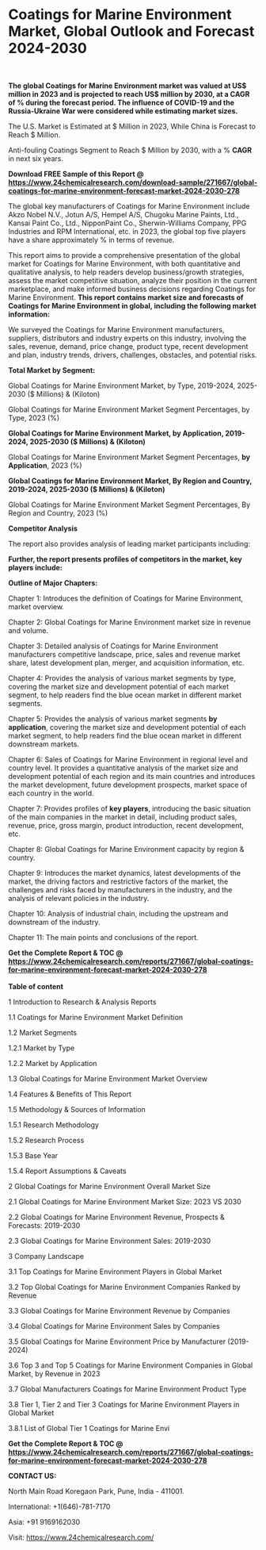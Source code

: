 <h1>Coatings for Marine Environment Market, Global Outlook and Forecast 2024-2030</h1><br/><p><strong>The global Coatings for Marine Environment market was valued at US$ million in 2023 and is projected to reach US$ million by 2030, at a <strong>CAGR</strong> of % during the forecast period. The influence of COVID-19 and the Russia-Ukraine War were considered while estimating market sizes.</strong></p><p>The U.S. Market is Estimated at $ Million in 2023, While China is Forecast to Reach $ Million.</p><p>Anti-fouling Coatings Segment to Reach $ Million by 2030, with a % <strong>CAGR</strong> in next six years.</p><div><b>Download FREE Sample of this Report @ <a href="https://www.24chemicalresearch.com/download-sample/271667/global-coatings-for-marine-environment-forecast-market-2024-2030-278">https://www.24chemicalresearch.com/download-sample/271667/global-coatings-for-marine-environment-forecast-market-2024-2030-278</a></b></div><p>The global key manufacturers of Coatings for Marine Environment include Akzo Nobel N.V., Jotun A/S, Hempel A/S, Chugoku Marine Paints, Ltd., Kansai Paint Co., Ltd., NipponPaint Co., Sherwin-Williams Company, PPG Industries and RPM International, etc. in 2023, the global top five players have a share approximately % in terms of revenue.</p><p>This report aims to provide a comprehensive presentation of the global market for Coatings for Marine Environment, with both quantitative and qualitative analysis, to help readers develop business/growth strategies, assess the market competitive situation, analyze their position in the current marketplace, and make informed business decisions regarding Coatings for Marine Environment. <strong>This report contains market size and forecasts of Coatings for Marine Environment in global, including the following market information:</strong></p><p>We surveyed the Coatings for Marine Environment manufacturers, suppliers, distributors and industry experts on this industry, involving the sales, revenue, demand, price change, product type, recent development and plan, industry trends, drivers, challenges, obstacles, and potential risks.</p><p><strong>Total Market by Segment:</strong></p><p>Global Coatings for Marine Environment Market, by Type, 2019-2024, 2025-2030 ($ Millions) & (Kiloton)</p><p>Global Coatings for Marine Environment Market Segment Percentages, by Type, 2023 (%)</p><p><strong>Global Coatings for Marine Environment Market, <strong>by Application</strong>, 2019-2024, 2025-2030 ($ Millions) & (Kiloton)</strong></p><p>Global Coatings for Marine Environment Market Segment Percentages, <strong>by Application</strong>, 2023 (%)</p><p><strong>Global Coatings for Marine Environment Market, By Region and Country, 2019-2024, 2025-2030 ($ Millions) & (Kiloton)</strong></p><p>Global Coatings for Marine Environment Market Segment Percentages, By Region and Country, 2023 (%)</p><p><strong>Competitor Analysis</strong></p><p>The report also provides analysis of leading market participants including:</p><p><strong>Further, the report presents profiles of competitors in the market, <strong>key players</strong> include:</strong></p><p><strong>Outline of Major Chapters:</strong></p><p>Chapter 1: Introduces the definition of Coatings for Marine Environment, market overview.</p><p>Chapter 2: Global Coatings for Marine Environment market size in revenue and volume.</p><p>Chapter 3: Detailed analysis of Coatings for Marine Environment manufacturers competitive landscape, price, sales and revenue market share, latest development plan, merger, and acquisition information, etc.</p><p>Chapter 4: Provides the analysis of various market segments by type, covering the market size and development potential of each market segment, to help readers find the blue ocean market in different market segments.</p><p>Chapter 5: Provides the analysis of various market segments <strong>by application</strong>, covering the market size and development potential of each market segment, to help readers find the blue ocean market in different downstream markets.</p><p>Chapter 6: Sales of Coatings for Marine Environment in regional level and country level. It provides a quantitative analysis of the market size and development potential of each region and its main countries and introduces the market development, future development prospects, market space of each country in the world.</p><p>Chapter 7: Provides profiles of <strong>key players</strong>, introducing the basic situation of the main companies in the market in detail, including product sales, revenue, price, gross margin, product introduction, recent development, etc.</p><p>Chapter 8: Global Coatings for Marine Environment capacity by region & country.</p><p>Chapter 9: Introduces the market dynamics, latest developments of the market, the driving factors and restrictive factors of the market, the challenges and risks faced by manufacturers in the industry, and the analysis of relevant policies in the industry.</p><p>Chapter 10: Analysis of industrial chain, including the upstream and downstream of the industry.</p><p>Chapter 11: The main points and conclusions of the report.</p><div><b>Get the Complete Report & TOC @ <a href="https://www.24chemicalresearch.com/reports/271667/global-coatings-for-marine-environment-forecast-market-2024-2030-278">https://www.24chemicalresearch.com/reports/271667/global-coatings-for-marine-environment-forecast-market-2024-2030-278</a></b></div><br><b>Table of content</b><p>1 Introduction to Research & Analysis Reports<br />
 
  1.1 Coatings for Marine Environment Market Definition<br />
 
  1.2 Market Segments<br />
 
  1.2.1 Market by Type<br />
 
  1.2.2 Market by Application<br />
 
  1.3 Global Coatings for Marine Environment Market Overview<br />
 
  1.4 Features & Benefits of This Report<br />
 
  1.5 Methodology & Sources of Information<br />
 
  1.5.1 Research Methodology<br />
 
  1.5.2 Research Process<br />
 
  1.5.3 Base Year<br />
 
  1.5.4 Report Assumptions & Caveats<br />
 
 2 Global Coatings for Marine Environment Overall Market Size<br />
 
  2.1 Global Coatings for Marine Environment Market Size: 2023 VS 2030<br />
 
  2.2 Global Coatings for Marine Environment Revenue, Prospects & Forecasts: 2019-2030<br />
 
  2.3 Global Coatings for Marine Environment Sales: 2019-2030<br />
 
 3 Company Landscape<br />
 
  3.1 Top Coatings for Marine Environment Players in Global Market<br />
 
  3.2 Top Global Coatings for Marine Environment Companies Ranked by Revenue<br />
 
  3.3 Global Coatings for Marine Environment Revenue by Companies<br />
 
  3.4 Global Coatings for Marine Environment Sales by Companies<br />
 
  3.5 Global Coatings for Marine Environment Price by Manufacturer (2019-2024)<br />
 
  3.6 Top 3 and Top 5 Coatings for Marine Environment Companies in Global Market, by Revenue in 2023<br />
 
  3.7 Global Manufacturers Coatings for Marine Environment Product Type<br />
 
  3.8 Tier 1, Tier 2 and Tier 3 Coatings for Marine Environment Players in Global Market<br />
 
  3.8.1 List of Global Tier 1 Coatings for Marine Envi<br><div><b>Get the Complete Report & TOC @ <a href="https://www.24chemicalresearch.com/reports/271667/global-coatings-for-marine-environment-forecast-market-2024-2030-278">https://www.24chemicalresearch.com/reports/271667/global-coatings-for-marine-environment-forecast-market-2024-2030-278</a></b></div></p>
 
 <b>CONTACT US:</b><br>
 
 North Main Road Koregaon Park, Pune, India - 411001.<br/>
 
 International: +1(646)-781-7170<br/>
 
 Asia: +91 9169162030<br/>
 
 Visit: <a href="https://www.24chemicalresearch.com/">https://www.24chemicalresearch.com/</a>
 
 <br>
